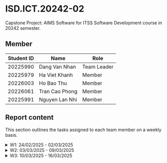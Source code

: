 # ISD.ICT.20242-02
Capstone Project: AIMS Software for ITSS Software Development course in 20242 semester.


## Member
| Student ID | Name           | Role        |
|------------|----------------|-------------|
| 20225990   | Dang Van Nhan  | Team Leader |
| 20225979   | Ha Viet Khanh  | Member      |
| 20226003   | Ho Bao Thu     | Member      |
| 20226061   | Tran Cao Phong | Member      |
| 20225991   | Nguyen Lan Nhi | Member      |

## Report content
This section outlines the tasks assigned to each team member on a weekly basis.
<details>
  <summary> W1: 24/02/2025 - 02/03/2025 </summary>

| **Name**          | **Assigned Tasks**                            | **Review Use Case**                                                                          | **Requirements**          |
|------------------|-----------------------------------------------|----------------------------------------------------------------------------------------------|---------------------------|
| **Dang Van Nhan** | Add/Update product (Product Manager)          | View product details (Customer/Product Manager) & Cancel order (Customer/VNPay)              | UC Diagram                |
| **Ha Viet Khanh** | Pay order (Customer/VNPay) & Create user (Administrator)                  | Place order (Customer) & Reject order (Product Manager)                                      | Introduction              |
| **Ho Bao Thu**    | Place order (Customer) & Reject order (Product Manager)         | Add/Update product (Product Manager)                                                         | UC Diagram + Business Process |
| **Tran Cao Phong**| View product details (Customer/Product Manager) & Cancel order (Customer/VNPay) | Place rush order (Customer) & Approve order (Product Manager) | Performance & Supportability |
| **Nguyen Lan Nhi**| Place rush order (Customer) & Approve order (Product Manager)               | Pay order (Customer/VNPay) & Create user (Administrator)                                     | Reliability & Usability   |

</details>

<details>
  <summary> W2: 03/03/2025 - 09/03/2025 </summary>

| **Name**          | **Assigned Tasks: Draw Sequence Diagram for UC**                                | 
|------------------|---------------------------------------------------------------------------------|
| **Dang Van Nhan** | Add/Update product (Product Manager)                                            | 
| **Ha Viet Khanh** | Pay order (Customer/VNPay) & Create user (Administrator)                        |
| **Ho Bao Thu**    | Place order (Customer) & Reject order (Product Manager)                         | 
| **Tran Cao Phong**| View product details (Customer/Product Manager) & Cancel order (Customer/VNPay) |
| **Nguyen Lan Nhi**| Place rush order (Customer) & Approve order (Product Manager)                   |

</details>

<details>
  <summary> W3: 10/03/2025 - 16/03/2025 </summary>

| **Name**          | **Communication Diagram + Analysis Class Diagram for UC**                       |
|------------------|---------------------------------------------------------------------------------|
| **Dang Van Nhan** | Add/Update product (Product Manager)                                            |     
| **Ha Viet Khanh** | Pay order (Customer/VNPay) & Create user (Administrator)                        |  
| **Ho Bao Thu**    | Place order (Customer) & Reject order (Product Manager)                         |  
| **Tran Cao Phong**| View product details (Customer/Product Manager) & Cancel order (Customer/VNPay) |   
| **Nguyen Lan Nhi**| Place rush order (Customer) & Approve order (Product Manager)                   |  

</details>
